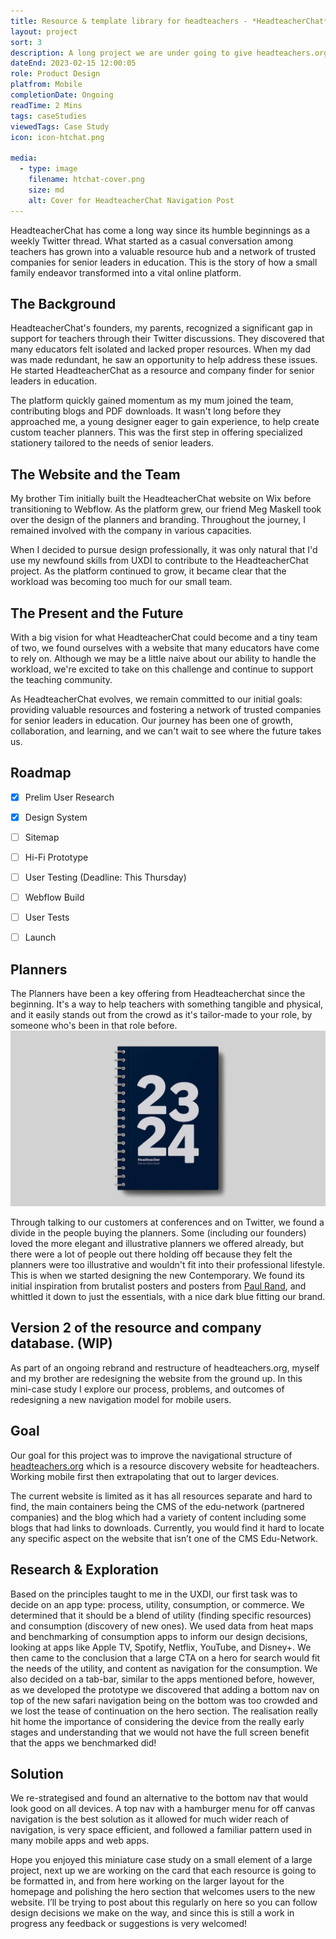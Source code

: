 ```yaml
---
title: Resource & template library for headteachers - *HeadteacherChat* (Work in Progress)
layout: project
sort: 3
description: A long project we are under going to give headteachers.org a big refresh, with the key goal of &mdash; getting free resources to teachers as easily as possible.
dateEnd: 2023-02-15 12:00:05
role: Product Design
platfrom: Mobile
completionDate: Ongoing
readTime: 2 Mins
tags: caseStudies
viewedTags: Case Study
icon: icon-htchat.png

media:
  - type: image
    filename: htchat-cover.png
    size: md
    alt: Cover for HeadteacherChat Navigation Post
---
```

HeadteacherChat has come a long way since its humble beginnings as a weekly Twitter thread. What started as a casual conversation among teachers has grown into a valuable resource hub and a network of trusted companies for senior leaders in education. This is the story of how a small family endeavor transformed into a vital online platform.

## The Background

HeadteacherChat's founders, my parents, recognized a significant gap in support for teachers through their Twitter discussions. They discovered that many educators felt isolated and lacked proper resources. When my dad was made redundant, he saw an opportunity to help address these issues. He started HeadteacherChat as a resource and company finder for senior leaders in education.

The platform quickly gained momentum as my mum joined the team, contributing blogs and PDF downloads. It wasn't long before they approached me, a young designer eager to gain experience, to help create custom teacher planners. This was the first step in offering specialized stationery tailored to the needs of senior leaders.

## The Website and the Team

My brother Tim initially built the HeadteacherChat website on Wix before transitioning to Webflow. As the platform grew, our friend Meg Maskell took over the design of the planners and branding. Throughout the journey, I remained involved with the company in various capacities.

When I decided to pursue design professionally, it was only natural that I'd use my newfound skills from UXDI to contribute to the HeadteacherChat project. As the platform continued to grow, it became clear that the workload was becoming too much for our small team.

## The Present and the Future

With a big vision for what HeadteacherChat could become and a tiny team of two, we found ourselves with a website that many educators have come to rely on. Although we may be a little naive about our ability to handle the workload, we're excited to take on this challenge and continue to support the teaching community.

As HeadteacherChat evolves, we remain committed to our initial goals: providing valuable resources and fostering a network of trusted companies for senior leaders in education. Our journey has been one of growth, collaboration, and learning, and we can't wait to see where the future takes us.

## Roadmap
- [x] Prelim User Research
- [x] Design System
- [ ] Sitemap
- [ ] Hi-Fi Prototype
- [ ] User Testing (Deadline: This Thursday)
- [ ] Webflow Build
- [ ] User Tests
- [ ] Launch


## Planners

The Planners have been a key offering from Headteacherchat since the beginning. It's a way to help teachers with something tangible and physical, and it easily stands out from the crowd as it's tailor-made to your role, by someone who's been in that role before.
<img src='https://github.com/jamco1229/jamco-personal/blob/master/content/media/planner.png?raw=true' alt='HeadteacherChat planner, designed to be brutalist and simple. The planner is a dark blue with large type accross the front for the year.'>

Through talking to our customers at conferences and on Twitter, we found a divide in the people buying the planners. Some (including our founders) loved the more elegant and illustrative planners we offered already, but there were a lot of people out there holding off because they felt the planners were too illustrative and wouldn't fit into their professional lifestyle. This is when we started designing the new Contemporary. We found its initial inspiration from brutalist posters and posters from [Paul Rand](https://i.pinimg.com/originals/56/25/e6/5625e626474639532fd02d0619f34011.jpg), and whittled it down to just the essentials, with a nice dark blue fitting our brand.

## Version 2 of the resource and company database. (WIP)
As part of an ongoing rebrand and restructure of headteachers.org, myself and my brother are redesigning the website from the ground up. In this mini-case study I explore our process, problems, and outcomes of redesigning a new navigation model for mobile users.

## Goal

Our goal for this project was to improve the navigational structure of [headteachers.org](http://headteachers.org) which is a resource discovery website for headteachers. Working mobile first then extrapolating that out to larger devices.

The current website is limited as it has all resources separate and hard to find, the main containers being the CMS of the edu-network (partnered companies) and the blog which had a variety of content including some blogs that had links to downloads. Currently, you would find it hard to locate any specific aspect on the website that isn’t one of the CMS Edu-Network.

## Research & Exploration

Based on the principles taught to me in the UXDI, our first task was to decide on an app type: process, utility, consumption, or commerce. We determined that it should be a blend of utility (finding specific resources) and consumption (discovery of new ones). We used data from heat maps and benchmarking of consumption apps to inform our design decisions, looking at apps like Apple TV, Spotify, Netflix, YouTube, and Disney+. We then came to the conclusion that a large CTA on a hero for search would fit the needs of the utility, and content as navigation for the consumption. We also decided on a tab-bar, similar to the apps mentioned before, however, as we developed the prototype we discovered that adding a bottom nav on top of the new safari navigation being on the bottom was too crowded and we lost the tease of continuation on the hero section. The realisation really hit home the importance of considering the device from the really early stages and understanding that we would not have the full screen benefit that the apps we benchmarked did!

## Solution

We re-strategised and found an alternative to the bottom nav that would look good on all devices. A top nav with a hamburger menu for off canvas navigation is the best solution as it allowed for much wider reach of navigation, is very space efficient, and followed a familiar pattern used in many mobile apps and web apps.

Hope you enjoyed this miniature case study on a small element of a large project, next up we are working on the card that each resource is going to be formatted in, and from here working on the larger layout for the homepage and polishing the hero section that welcomes users to the new website. I’ll be trying to post about this regularly on here so you can follow design decisions we make on the way, and since this is still a work in progress any feedback or suggestions is very welcomed!